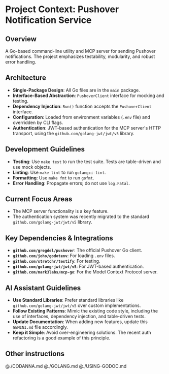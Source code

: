 # Project Context: Pushover Notification Service

## Overview
A Go-based command-line utility and MCP server for sending Pushover notifications. The project emphasizes testability, modularity, and robust error handling.

## Architecture
- **Single-Package Design**: All Go files are in the `main` package.
- **Interface-Based Abstraction**: `PushoverClient` interface for mocking and testing.
- **Dependency Injection**: `Run()` function accepts the `PushoverClient` interface.
- **Configuration**: Loaded from environment variables (`.env` file) and overridden by CLI flags.
- **Authentication**: JWT-based authentication for the MCP server's HTTP transport, using the `github.com/golang-jwt/jwt/v5` library.

## Development Guidelines
- **Testing**: Use `make test` to run the test suite. Tests are table-driven and use mock objects.
- **Linting**: Use `make lint` to run `golangci-lint`.
- **Formatting**: Use `make fmt` to run `gofmt`.
- **Error Handling**: Propagate errors; do not use `log.Fatal`.

## Current Focus Areas
- The MCP server functionality is a key feature.
- The authentication system was recently migrated to the standard `github.com/golang-jwt/jwt/v5` library.

## Key Dependencies & Integrations
- **`github.com/gregdel/pushover`**: The official Pushover Go client.
- **`github.com/joho/godotenv`**: For loading `.env` files.
- **`github.com/stretchr/testify`**: For testing.
- **`github.com/golang-jwt/jwt/v5`**: For JWT-based authentication.
- **`github.com/mark3labs/mcp-go`**: For the Model Context Protocol server.

## AI Assistant Guidelines
- **Use Standard Libraries**: Prefer standard libraries like `github.com/golang-jwt/jwt/v5` over custom implementations.
- **Follow Existing Patterns**: Mimic the existing code style, including the use of interfaces, dependency injection, and table-driven tests.
- **Update Documentation**: When adding new features, update this `GEMINI.md` file accordingly.
- **Keep it Simple**: Avoid over-engineering solutions. The recent auth refactoring is a good example of this principle.

## Other instructions

@./CODANNA.md
@./GOLANG.md
@./USING-GODOC.md